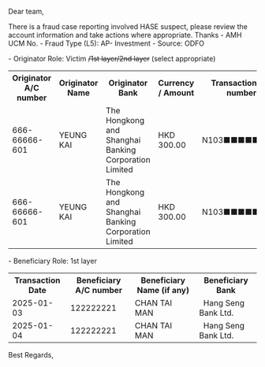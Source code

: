 Dear team,

There is a fraud case reporting involved HASE  suspect, please review the account information and take actions where appropriate. Thanks
\- AMH UCM No.
\- Fraud Type (L5): AP- Investment
\- Source: ODFO

\- Originator Role: Victim ~~/1st layer/2nd layer~~ (select appropriate)
<table>
<tr><th>Originator A/C number</th><th>Originator Name</th><th>Originator Bank</th><th>Currency / Amount</th><th>Transaction ref. number</th></tr>
<tr><td>666-66666-601</td><td>YEUNG KAI</td><td>The Hongkong and Shanghai Banking Corporation Limited  </td><td>HKD 300.00</td><td>N103■■■■■■■■</td></tr>
<tr><td>666-66666-601</td><td>YEUNG KAI</td><td>The Hongkong and Shanghai Banking Corporation Limited  </td><td>HKD 300.00</td><td>N103■■■■■■■■</td></tr>
</table>

\- Beneficiary Role: 1st layer
<table>
<tr><th>Transaction Date</th><th>Beneficiary A/C number</th><th>Beneficiary Name (if any)</th><th>Beneficiary Bank</th></tr>
<tr><td>2025-01-03</td><td>122222221</td><td>CHAN TAI MAN </td><td>  Hang Seng Bank Ltd.  </td></tr>
<tr><td>2025-01-04</td><td>122222221</td><td>CHAN TAI MAN </td><td>  Hang Seng Bank Ltd.  </td></tr>
</table>

Best Regards,